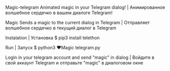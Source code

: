 Magic-telegram
Animated magic in your Telegram dialog! | Анимированное волшебное сердечко в вашем диалоге Telegram!

Magic
Sends a magic to the current dialog in Telegram | Отправляет волшебное сердечко в текущий диалог в Telegram

Instalation | Установка
$ pip3 install telethon

Run | Запуск
$ python3 ❤Magic telegram.py

Login in your telegram account and send "magic" in dialog | Войдите в свой аккаунт Telegram и отправьте "magic" в диалоговом окне

